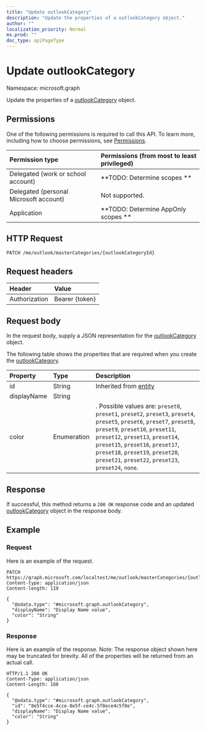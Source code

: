 ```yaml
---
title: "Update outlookCategory"
description: "Update the properties of a outlookCategory object."
author: ""
localization_priority: Normal
ms.prod: ""
doc_type: apiPageType
---
```


# Update outlookCategory

Namespace: microsoft.graph

Update the properties of a [outlookCategory](../resources/outlookcategory.md) object.

## Permissions
One of the following permissions is required to call this API. To learn more, including how to choose permissions, see [Permissions](/concepts/permissions-reference.md).

|Permission type|Permissions (from most to least privileged)|
|:---|:---|
|Delegated (work or school account)|**TODO: Determine scopes **|
|Delegated (personal Microsoft account)|Not supported.|
|Application|**TODO: Determine AppOnly scopes **|

## HTTP Request
<!-- {
  "blockType": "ignored"
}
-->
``` http
PATCH /me/outlook/masterCategories/{outlookCategoryId}
```

## Request headers
|Header|Value|
|:---|:---|
|Authorization|Bearer {token}|

## Request body
In the request body, supply a JSON representation for the [outlookCategory](../resources/outlookcategory.md) object.

The following table shows the properties that are required when you create the [outlookCategory](../resources/outlookcategory.md).

|Property|Type|Description|
|:---|:---|:---|
|id|String| Inherited from [entity](../resources/entity.md)|
|displayName|String||
|color|Enumeration|. Possible values are: `preset0`, `preset1`, `preset2`, `preset3`, `preset4`, `preset5`, `preset6`, `preset7`, `preset8`, `preset9`, `preset10`, `preset11`, `preset12`, `preset13`, `preset14`, `preset15`, `preset16`, `preset17`, `preset18`, `preset19`, `preset20`, `preset21`, `preset22`, `preset23`, `preset24`, `none`.|



## Response
If successful, this method returns a `200 OK` response code and an updated [outlookCategory](../resources/outlookcategory.md) object in the response body.

## Example

### Request
Here is an example of the request.
<!-- {
  "blockType": "request",
  "name": "update_outlookcategory"
}
-->
``` http
PATCH https://graph.microsoft.com/localtest/me/outlook/masterCategories/{outlookCategoryId}
Content-type: application/json
Content-length: 119

{
  "@odata.type": "#microsoft.graph.outlookCategory",
  "displayName": "Display Name value",
  "color": "String"
}
```

### Response
Here is an example of the response. Note: The response object shown here may be truncated for brevity. All of the properties will be returned from an actual call.
<!-- {
  "blockType": "response",
  "truncated": true
}
-->
``` http
HTTP/1.1 200 OK
Content-Type: application/json
Content-Length: 168

{
  "@odata.type": "#microsoft.graph.outlookCategory",
  "id": "8e5f4cce-4cce-8e5f-ce4c-5f8ece4c5f8e",
  "displayName": "Display Name value",
  "color": "String"
}
```

